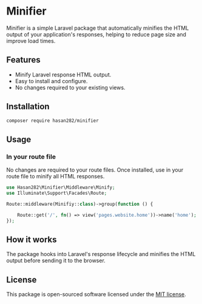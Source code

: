 # Minifier

Minifier is a simple Laravel package that automatically minifies the HTML output of your application's responses, helping to reduce page size and improve load times.

## Features

- Minify Laravel response HTML output.
- Easy to install and configure.
- No changes required to your existing views.

## Installation

```bash
composer require hasan282/minifier
```

## Usage

### In your route file

No changes are required to your route files. Once installed, use in your route file to minify all HTML responses.

```php
use Hasan282\Minifier\Middleware\Minify;
use Illuminate\Support\Facades\Route;

Route::middleware(Minifiy::class)->group(function () {

    Route::get('/', fn() => view('pages.website.home'))->name('home');
});
```

## How it works

The package hooks into Laravel's response lifecycle and minifies the HTML output before sending it to the browser.

## License

This package is open-sourced software licensed under the [MIT license](LICENSE).
